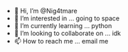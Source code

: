 - 👋 Hi, I’m @Nig4tmare
- 👀 I’m interested in ... going to space
- 🌱 I’m currently learning ... python
- 💞️ I’m looking to collaborate on ... idk
- 📫 How to reach me ... email me

<!---
Nig4tmare/Nig4tmare is a ✨ special ✨ repository because its `README.md` (this file) appears on your GitHub profile.
You can click the Preview link to take a look at your changes.
--->
